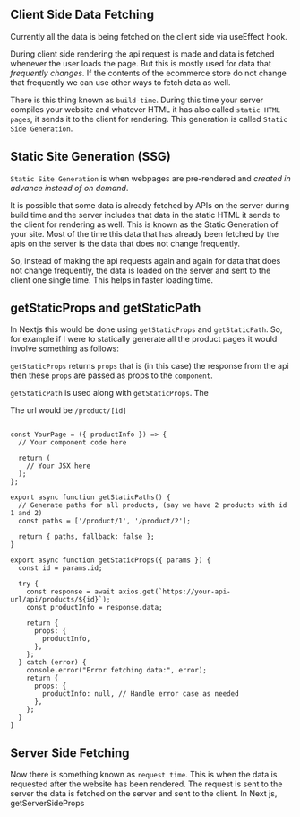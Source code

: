 ## Client Side Data Fetching
Currently all the data is being fetched on the client side via useEffect hook.

During client side rendering the api request is made and data is fetched whenever the user loads the page. But this is mostly used for data that *frequently changes*. If the contents of the ecommerce store do not change that frequently we can use other ways to fetch data as well.

There is this thing known as `build-time`. During this time your server compiles your website and whatever HTML it has also called `static HTML pages`, it sends it to the client for rendering. This generation is called `Static Side Generation`.


## Static Site Generation (SSG)
`Static Site Generation` is when webpages are pre-rendered and *created in advance instead of on demand*. 

It is possible that some data is already fetched by APIs on the server during build time and the server includes that data in the static HTML it sends to the client for rendering as well. This is known as the Static Generation of your site. Most of the time this data that has already been fetched by the apis on the server is the data that does not change frequently. 

So, instead of making the api requests again and again for data that does not change frequently, the data is loaded on the server and sent to the client one single time. This helps in faster loading time.

## getStaticProps and getStaticPath

In Nextjs this would be done using `getStaticProps` and `getStaticPath`.
So, for example if I were to statically generate all the product pages it would involve something as follows:

`getStaticProps` returns `props` that is (in this case) the response from the api then these `props` are passed as props to the `component`.

`getStaticPath` is used along with `getStaticProps`. The 

The url would be `/product/[id] `

```import axios from 'axios';

const YourPage = ({ productInfo }) => {
  // Your component code here

  return (
    // Your JSX here
  );
};

export async function getStaticPaths() {
  // Generate paths for all products, (say we have 2 products with id 1 and 2)
  const paths = ['/product/1', '/product/2']; 

  return { paths, fallback: false };
}

export async function getStaticProps({ params }) {
  const id = params.id;

  try {
    const response = await axios.get(`https://your-api-url/api/products/${id}`);
    const productInfo = response.data;

    return {
      props: {
        productInfo,
      },
    };
  } catch (error) {
    console.error("Error fetching data:", error);
    return {
      props: {
        productInfo: null, // Handle error case as needed
      },
    };
  }
}
``````

## Server Side Fetching

Now there is something known as `request time`. This is when the data is requested after the website has been rendered. The request is sent to the server the data is fetched on the server and sent to the client. In Next js, getServerSideProps
